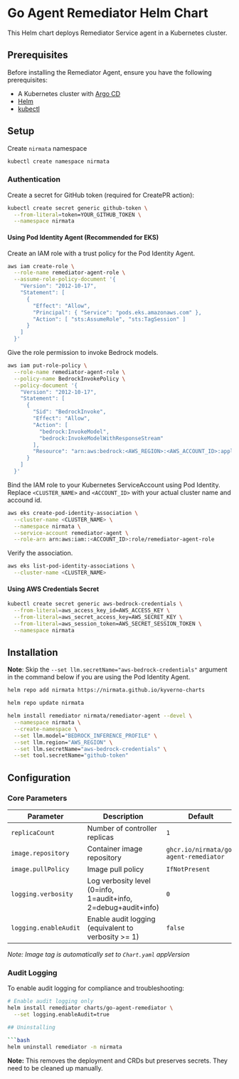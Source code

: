 # Go Agent Remediator Helm Chart

This Helm chart deploys Remediator Service agent in a Kubernetes cluster.

## Prerequisites

Before installing the Remediator Agent, ensure you have the following prerequisites:

- A Kubernetes cluster with [Argo CD](https://argo-cd.readthedocs.io/en/stable/getting_started/)
- [Helm](https://helm.sh/docs/intro/install/)
- [kubectl](https://kubernetes.io/docs/reference/kubectl/)

## Setup

Create `nirmata` namespace
```bash
kubectl create namespace nirmata
```

### Authentication
Create a secret for GitHub token (required for CreatePR action): 
```bash
kubectl create secret generic github-token \
  --from-literal=token=YOUR_GITHUB_TOKEN \
  --namespace nirmata
```

#### Using Pod Identity Agent (Recommended for EKS)
Create an IAM role with a trust policy for the Pod Identity Agent.
```bash
aws iam create-role \
  --role-name remediator-agent-role \
  --assume-role-policy-document '{
    "Version": "2012-10-17",
    "Statement": [
      {
        "Effect": "Allow",
        "Principal": { "Service": "pods.eks.amazonaws.com" },
        "Action": [ "sts:AssumeRole", "sts:TagSession" ]
      }
    ]
  }'
```

Give the role permission to invoke Bedrock models.
```bash
aws iam put-role-policy \
  --role-name remediator-agent-role \
  --policy-name BedrockInvokePolicy \
  --policy-document '{
    "Version": "2012-10-17",
    "Statement": [
      {
        "Sid": "BedrockInvoke",
        "Effect": "Allow",
        "Action": [
          "bedrock:InvokeModel",
          "bedrock:InvokeModelWithResponseStream"
        ],
        "Resource": "arn:aws:bedrock:<AWS_REGION>:<AWS_ACCOUNT_ID>:application-inference-profile/<BEDROCK_INFERENCE_PROFILE>"
      }
    ]
  }'
```

Bind the IAM role to your Kubernetes ServiceAccount using Pod Identity. Replace `<CLUSTER_NAME>` and `<ACCOUNT_ID>` with your actual cluster name and accound id.
```bash
aws eks create-pod-identity-association \
  --cluster-name <CLUSTER_NAME> \
  --namespace nirmata \
  --service-account remediator-agent \
  --role-arn arn:aws:iam::<ACCOUNT_ID>:role/remediator-agent-role
```

Verify the association.
```bash
aws eks list-pod-identity-associations \
  --cluster-name <CLUSTER_NAME>
```

#### Using AWS Credentials Secret
```bash
kubectl create secret generic aws-bedrock-credentials \
  --from-literal=aws_access_key_id=AWS_ACCESS_KEY \
  --from-literal=aws_secret_access_key=AWS_SECRET_KEY \
  --from-literal=aws_session_token=AWS_SECRET_SESSION_TOKEN \
  --namespace nirmata
```

## Installation

**Note**: Skip the `--set llm.secretName="aws-bedrock-credentials"` argument in the command below if you are using the Pod Identity Agent.

```bash
helm repo add nirmata https://nirmata.github.io/kyverno-charts

helm repo update nirmata

helm install remediator nirmata/remediator-agent --devel \
  --namespace nirmata \
  --create-namespace \
  --set llm.model="BEDROCK_INFERENCE_PROFILE" \
  --set llm.region="AWS_REGION" \
  --set llm.secretName="aws-bedrock-credentials" \
  --set tool.secretName="github-token"
```

## Configuration

### Core Parameters

| Parameter | Description | Default |
|-----------|-------------|---------|
| `replicaCount` | Number of controller replicas | `1` |
| `image.repository` | Container image repository | `ghcr.io/nirmata/go-agent-remediator` |
| `image.pullPolicy` | Image pull policy | `IfNotPresent` |
| `logging.verbosity` | Log verbosity level (0=info, 1=audit+info, 2=debug+audit+info) | `0` |
| `logging.enableAudit` | Enable audit logging (equivalent to verbosity >= 1) | `false` |

*Note: Image tag is automatically set to `Chart.yaml` appVersion*

### Audit Logging

To enable audit logging for compliance and troubleshooting:

```bash
# Enable audit logging only
helm install remediator charts/go-agent-remediator \
  --set logging.enableAudit=true

## Uninstalling

```bash
helm uninstall remediator -n nirmata
```

**Note:** This removes the deployment and CRDs but preserves secrets. They need to be cleaned up manually.

